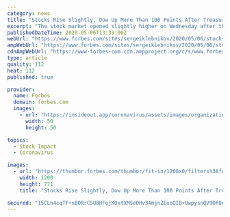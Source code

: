 ```yaml
---
category: news
title: "Stocks Rise Slightly, Dow Up More Than 100 Points After Treasury Launches 20-Year Bonds"
excerpt: "The stock market opened slightly higher on Wednesday after the Treasury Department announced that it will issue a new 20-year bond to help finance government debt during the coronavirus pandemic. The Dow Jones Industrial Average was up 0."
publishedDateTime: 2020-05-06T13:39:00Z
webUrl: "https://www.forbes.com/sites/sergeiklebnikov/2020/05/06/stocks-rise-slightly-dow-up-more-than-100-points-after-treasury-launches-20-year-bonds/"
ampWebUrl: "https://www.forbes.com/sites/sergeiklebnikov/2020/05/06/stocks-rise-slightly-dow-up-more-than-100-points-after-treasury-launches-20-year-bonds/amp/"
cdnAmpWebUrl: "https://www-forbes-com.cdn.ampproject.org/c/s/www.forbes.com/sites/sergeiklebnikov/2020/05/06/stocks-rise-slightly-dow-up-more-than-100-points-after-treasury-launches-20-year-bonds/amp/"
type: article
quality: 112
heat: 112
published: true

provider:
  name: Forbes
  domain: forbes.com
  images:
    - url: "https://insideout.app/coronavirus/assets/images/organizations/forbes.com-50x50.jpg"
      width: 50
      height: 50

topics:
  - Stock Impact
  - Coronavirus

images:
  - url: "https://thumbor.forbes.com/thumbor/fit-in/1200x0/filters%3Aformat%28jpg%29/https%3A%2F%2Fspecials-images.forbesimg.com%2Fimageserve%2F1198912262%2F0x0.jpg"
    width: 1200
    height: 771
    title: "Stocks Rise Slightly, Dow Up More Than 100 Points After Treasury Launches 20-Year Bonds"

secured: "15CLn4cqTf+nBORrCSU8HFojKOxtXMSeOHv34mjnZEuoQIB+UwpysnQV9OfOevI5Tmxk1UW7q4DJVE2h7Hg5sVuzeSBo06jrO2VZUwZeYz6DwS0cDlVCtIX1hntnNySC2+hnIM4Vl+vN75loguPK3aYsdgSRVhc4LHIbn6Psk2dJrQuZ/GARgnZoIS3XTR9OIv0H/N7HGKQSOO4VYV/15uDHIQ8NfaxG4j6W6Z1koq4igVIZa0LtDC2JNxQMpjwXVq1Vizngt6R0FgqkoaRIGLBe08HG61o2JrDUEyTRZlZBFJPsrhSmaoO/4PNHIRNYWOMYQ8WIAkOqkZ1yECCS7jZsqWJ+PBPTjiv3i9Z5fHMhJmCzE3pXBHXNcDGB7xFksG317cGLv5RzT2jq6iHbFqVO3zrjUdl94brQ2XnbpG+LmPRX8BtBMKjFft9QMWsDQn12hVK0HV+vz1N1T/5xh8ATqCG88XERucVybP8TqFk=;FC0QKHC8Aw7dXRgdxAsvhw=="
---
```


